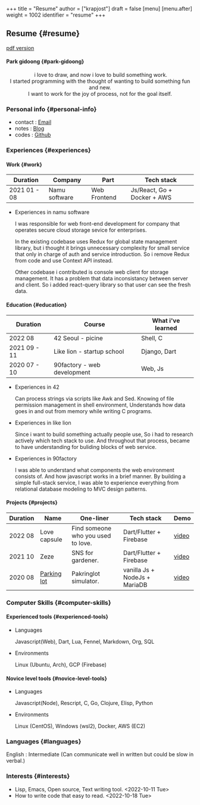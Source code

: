 +++
title = "Resume"
author = ["krapjost"]
draft = false
[menu]
  [menu.after]
    weight = 1002
    identifier = "resume"
+++

## Resume {#resume}

[pdf version](https://krapjost.github.io/resume_en.pdf)


#### Park gidoong {#park-gidoong}

<style>.org-center { margin-left: auto; margin-right: auto; text-align: center; }</style>

<div class="org-center">

<div class="verse">

&nbsp;i love to draw, and now i love to build something work.<br />
I started programming with the thought of wanting to build something fun and new.<br />
I want to work for the joy of process, not for the goal itself.<br />

</div>

</div>


### Personal info {#personal-info}

-   contact : [Email](mailto:krapjost@gmail.com)
-   notes : [Blog](https://krapjost.github.io/ko/posts)
-   codes : [Github](https://github.com/krapjost)


### Experiences {#experiences}


#### Work {#work}

| Duration     | Company       | Part         | Tech stack                  |
|--------------|---------------|--------------|-----------------------------|
| 2021 01 - 08 | Namu software | Web Frontend | Js/React, Go + Docker + AWS |

<!--list-separator-->

-  Experiences in namu software

    I was responsible for web front-end development for company that operates secure cloud storage sevice for enterprises.

    In the existing codebase uses Redux for global state management library,
    but i thought it brings unnecessary complexity for small service that only in charge of auth and service introduction.
    So i remove Redux from code and use Context API instead.

    Other codebase i contributed is console web client for storage management.
    It has a problem that data inconsistancy between server and client.
    So i added react-query library so that user can see the fresh data.


#### Education {#education}

| Duration     | Course                      | What i've learned |
|--------------|-----------------------------|-------------------|
| 2022 08      | 42 Seoul - picine           | Shell, C          |
| 2021 09 - 11 | Like lion - startup school  | Django, Dart      |
| 2020 07 - 10 | 90factory - web development | Web, Js           |

<!--list-separator-->

-  Experiences in 42

    Can process strings via scripts like Awk and Sed.
    Knowing of file permission management in shell environment,
    Understands how data goes in and out from memory while writing C programs.

<!--list-separator-->

-  Experiences in like lion

    Since i want to build something actually people use, So i had to research actively which tech stack to use.
    And throughout that process, became to have understanding for buliding blocks of web service.

<!--list-separator-->

-  Experiences in 90factory

    I was able to understand what components the web environment consists of.
    And how javascript works in a brief manner.
    By building a simple full-stack service, I was able to experience everything from relational database modeling to MVC design patterns.


#### Projects {#projects}

| Duration | Name                                                  | One-liner                          | Tech stack                    | Demo                                                 |
|----------|-------------------------------------------------------|------------------------------------|-------------------------------|------------------------------------------------------|
| 2022 08  | Love capsule                                          | Find someone who you used to love. | Dart/Flutter + Firebase       | [video](https://vimeo.com/761317519)                 |
| 2021 10  | Zeze                                                  | SNS for gardener.                  | Dart/Flutter + Firebase       | [video](https://vimeo.com/652749941)                 |
| 2020 08  | [Parking lot](https://github.com/krapjost/parkinglot) | Pakringlot simulator.              | vanilla Js + NodeJs + MariaDB | [video](https://www.youtube.com/watch?v=Rhi-OBtbe5c) |


### Computer Skills {#computer-skills}


#### Experienced tools {#experienced-tools}

<!--list-separator-->

-  Languages

    Javascript(Web), Dart, Lua, Fennel, Markdown, Org, SQL

<!--list-separator-->

-  Environments

    Linux (Ubuntu, Arch), GCP (Firebase)


#### Novice level tools {#novice-level-tools}

<!--list-separator-->

-  Languages

    Javascript(Node), Rescript, C, Go, Clojure, Elisp, Python

<!--list-separator-->

-  Environments

    Linux (CentOS), Windows (wsl2), Docker, AWS (EC2)


### Languages {#languages}

English : Intermediate (Can communicate well in written but could be slow in verbal.)


### Interests {#interests}

-   Lisp, Emacs, Open source, Text writing tool. <span class="timestamp-wrapper"><span class="timestamp">&lt;2022-10-11 Tue&gt;</span></span>
-   How to write code that easy to read. <span class="timestamp-wrapper"><span class="timestamp">&lt;2022-10-18 Tue&gt;</span></span>

